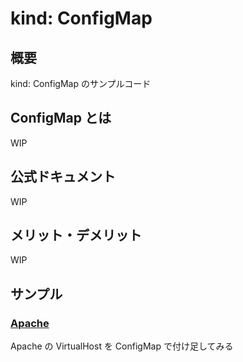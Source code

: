 # kind: ConfigMap

## 概要

kind: ConfigMap のサンプルコード

## ConfigMap とは

WIP

## 公式ドキュメント

WIP

## メリット・デメリット

WIP

## サンプル

### [Apache](./apache/README.md)

Apache の VirtualHost を ConfigMap で付け足してみる
